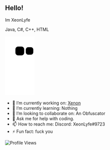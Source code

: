 ## Hello!
Im XeonLyfe

Java, C#, C++, HTML

<p align="center">

![github contribution grid snake animation](https://raw.githubusercontent.com/XeonLyfe/XeonLyfe/output/github-contribution-grid-snake.svg)


- 🔭 I’m currently working on: [Xenon](https://github.com/XenonUtilityDevelopment)
- 🌱 I’m currently learning: Nothing
- 👯 I’m looking to collaborate on: An Obfuscator
- 💬 Ask me for help with coding.
- 📫 How to reach me: Discord: XeonLyfe#9723
- ⚡ Fun fact: fuck you

![Profile Views](https://komarev.com/ghpvc/?username=xeonlyfe)
